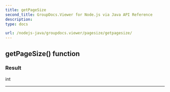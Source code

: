 ```yaml
---
title: getPageSize
second_title: GroupDocs.Viewer for Node.js via Java API Reference
description: 
type: docs

url: /nodejs-java/groupdocs.viewer/pagesize/getpagesize/
---
```


## getPageSize()  function


### Result
int


---


